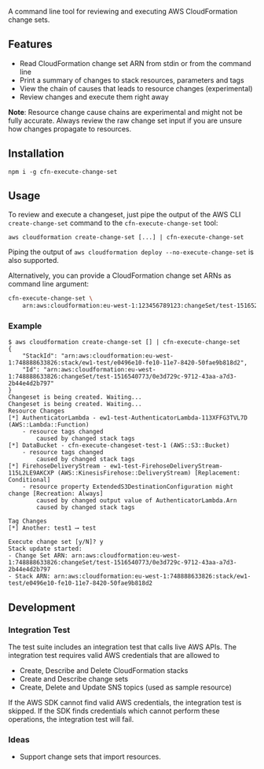 A command line tool for reviewing and executing AWS CloudFormation change sets.

## Features

* Read CloudFormation change set ARN from stdin or from the command line
* Print a summary of changes to stack resources, parameters and tags
* View the chain of causes that leads to resource changes (experimental)
* Review changes and execute them right away

**Note**: Resource change cause chains are experimental and might not be fully
accurate. Always review the raw change set input if you are unsure how changes
propagate to resources.

## Installation
```
npm i -g cfn-execute-change-set
```

## Usage

To review and execute a changeset, just pipe the output of the AWS CLI
`create-change-set` command to the `cfn-execute-change-set` tool:

```
aws cloudformation create-change-set [...] | cfn-execute-change-set
```

Piping the output of `aws cloudformation deploy --no-execute-change-set` is
also supported.

Alternatively, you can provide a CloudFormation change set ARNs as command line
argument:

```bash
cfn-execute-change-set \
    arn:aws:cloudformation:eu-west-1:123456789123:changeSet/test-1516522726/9957ed5e-0049-4144-bc82-962941d972e4
```

### Example
```
$ aws cloudformation create-change-set [] | cfn-execute-change-set
{
    "StackId": "arn:aws:cloudformation:eu-west-1:748888633826:stack/ew1-test/e0496e10-fe10-11e7-8420-50fae9b818d2",
    "Id": "arn:aws:cloudformation:eu-west-1:748888633826:changeSet/test-1516540773/0e3d729c-9712-43aa-a7d3-2b44e4d2b797"
}
Changeset is being created. Waiting...
Changeset is being created. Waiting...
Resource Changes
[*] AuthenticatorLambda - ew1-test-AuthenticatorLambda-113XFFG3TVL7D (AWS::Lambda::Function)
    - resource tags changed
        caused by changed stack tags
[*] DataBucket - cfn-execute-changeset-test-1 (AWS::S3::Bucket)
    - resource tags changed
        caused by changed stack tags
[*] FirehoseDeliveryStream - ew1-test-FirehoseDeliveryStream-115L2LE9AKCXP (AWS::KinesisFirehose::DeliveryStream) [Replacement: Conditional]
    - resource property ExtendedS3DestinationConfiguration might change [Recreation: Always]
        caused by changed output value of AuthenticatorLambda.Arn
        caused by changed stack tags

Tag Changes
[*] Another: test1 ⟶ test

Execute change set [y/N]? y
Stack update started:
- Change Set ARN: arn:aws:cloudformation:eu-west-1:748888633826:changeSet/test-1516540773/0e3d729c-9712-43aa-a7d3-2b44e4d2b797
- Stack ARN: arn:aws:cloudformation:eu-west-1:748888633826:stack/ew1-test/e0496e10-fe10-11e7-8420-50fae9b818d2
```

## Development

### Integration Test

The test suite includes an integration test that calls live AWS APIs. The integration test requires
valid AWS credentials that are allowed to
* Create, Describe and Delete CloudFormation stacks
* Create and Describe change sets
* Create, Delete and Update SNS topics (used as sample resource)

If the AWS SDK cannot find valid AWS credentials, the integration test is skipped. If the SDK finds
credentials which cannot perform these operations, the integration test will fail.

### Ideas
* Support change sets that import resources.
